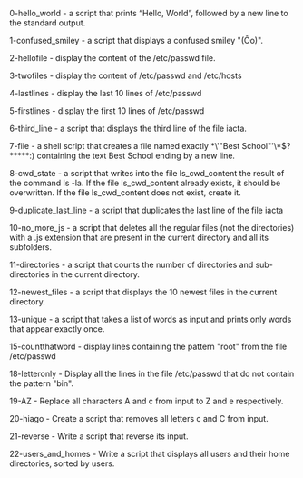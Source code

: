 0-hello_world - a script that prints “Hello, World”, followed by a new line to the standard output.

1-confused_smiley - a script that displays a confused smiley "(Ôo)".

2-hellofile - display the content of the /etc/passwd file.

3-twofiles - display the content of /etc/passwd and /etc/hosts

4-lastlines - display the last 10 lines of /etc/passwd

5-firstlines - display the first 10 lines of /etc/passwd

6-third_line -  a script that displays the third line of the file iacta.

7-file -  a shell script that creates a file named exactly \*\\'"Best School"\'\\*$\?\*\*\*\*\*:) containing the text Best School ending by a new line.

8-cwd_state - a script that writes into the file ls_cwd_content the result of the command ls -la. If the file ls_cwd_content already exists, it should be overwritten. If the file ls_cwd_content does not exist, create it.

9-duplicate_last_line - a script that duplicates the last line of the file iacta

10-no_more_js -  a script that deletes all the regular files (not the directories) with a .js extension that are present in the current directory and all its subfolders.

11-directories -  a script that counts the number of directories and sub-directories in the current directory.

12-newest_files - a script that displays the 10 newest files in the current directory.

13-unique - a script that takes a list of words as input and prints only words that appear exactly once.

15-countthatword - display lines containing the pattern "root" from the file /etc/passwd

18-letteronly - Display all the lines in the file /etc/passwd that do not contain the pattern "bin".

19-AZ - Replace all characters A and c from input to Z and e respectively.

20-hiago - Create a script that removes all letters c and C from input.

21-reverse - Write a script that reverse its input.

22-users_and_homes - Write a script that displays all users and their home directories, sorted by users.
